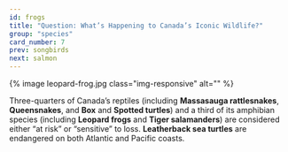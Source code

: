 ```yaml
---
id: frogs
title: "Question: What’s Happening to Canada’s Iconic Wildlife?"
group: "species"
card_number: 7
prev: songbirds
next: salmon
---
```


{% image leopard-frog.jpg class="img-responsive" alt="" %}

Three-quarters of Canada’s reptiles (including **Massasauga rattlesnakes**, **Queensnakes**, and **Box** and **Spotted turtles**) and a third of its amphibian species (including **Leopard frogs** and **Tiger salamanders**) are considered either “at risk” or “sensitive” to loss. **Leatherback sea turtles** are endangered on both Atlantic and Pacific coasts.
